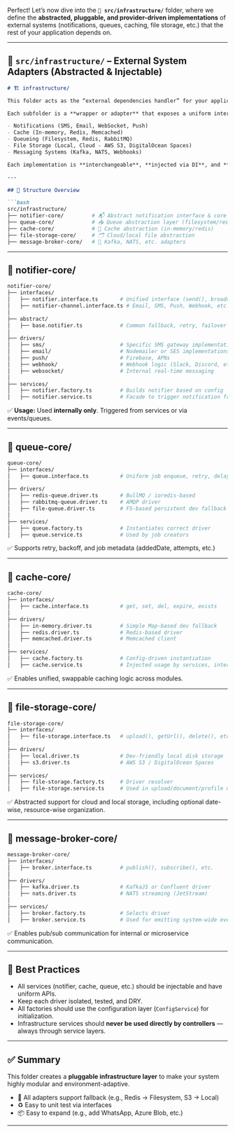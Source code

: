 Perfect! Let’s now dive into the **`📁 src/infrastructure/`** folder, where we define the **abstracted, pluggable, and provider-driven implementations** of external systems (notifications, queues, caching, file storage, etc.) that the rest of your application depends on.

---

## 📁 `src/infrastructure/` – External System Adapters (Abstracted & Injectable)

```markdown
# 🏗 infrastructure/

This folder acts as the “external dependencies handler” for your application.

Each subfolder is a **wrapper or adapter** that exposes a uniform interface to interact with infrastructure-level services such as:

- Notifications (SMS, Email, WebSocket, Push)
- Cache (In-memory, Redis, Memcached)
- Queueing (Filesystem, Redis, RabbitMQ)
- File Storage (Local, Cloud - AWS S3, DigitalOcean Spaces)
- Messaging Systems (Kafka, NATS, Webhooks)

Each implementation is **interchangeable**, **injected via DI**, and **driven by configuration** to allow dynamic driver switching per environment.

---

## 📂 Structure Overview

```bash
src/infrastructure/
├── notifier-core/         # 📬 Abstract notification interface & core logic
├── queue-core/            # 📥 Queue abstraction layer (filesystem/redis/rabbitmq)
├── cache-core/            # 🧠 Cache abstraction (in-memory/redis)
├── file-storage-core/     # 🗂 Cloud/local file abstraction
├── message-broker-core/   # 🔄 Kafka, NATS, etc. adapters
```

---

## 📁 notifier-core/

```bash
notifier-core/
├── interfaces/
│   ├── notifier.interface.ts       # Unified interface (send(), broadcast(), etc.)
│   ├── notifier-channel.interface.ts # Email, SMS, Push, Webhook, etc.
│
├── abstract/
│   ├── base.notifier.ts            # Common fallback, retry, failover logic
│
├── drivers/
│   ├── sms/                        # Specific SMS gateway implementations
│   ├── email/                      # Nodemailer or SES implementations
│   ├── push/                       # Firebase, APNs
│   ├── webhook/                    # Webhook logic (Slack, Discord, etc.)
│   ├── websocket/                  # Internal real-time messaging
│
├── services/
│   ├── notifier.factory.ts         # Builds notifier based on config
│   ├── notifier.service.ts         # Facade to trigger notification from internal logic
```

✅ **Usage:** Used **internally only**. Triggered from services or via events/queues.

---

## 📁 queue-core/

```bash
queue-core/
├── interfaces/
│   ├── queue.interface.ts          # Uniform job enqueue, retry, delay, etc.
│
├── drivers/
│   ├── redis-queue.driver.ts       # BullMQ / ioredis-based
│   ├── rabbitmq-queue.driver.ts    # AMQP driver
│   ├── file-queue.driver.ts        # FS-based persistent dev fallback
│
├── services/
│   ├── queue.factory.ts            # Instantiates correct driver
│   ├── queue.service.ts            # Used by job creators
```

✅ Supports retry, backoff, and job metadata (addedDate, attempts, etc.)

---

## 📁 cache-core/

```bash
cache-core/
├── interfaces/
│   ├── cache.interface.ts          # get, set, del, expire, exists
│
├── drivers/
│   ├── in-memory.driver.ts         # Simple Map-based dev fallback
│   ├── redis.driver.ts             # Redis-based driver
│   ├── memcached.driver.ts         # Memcached client
│
├── services/
│   ├── cache.factory.ts            # Config-driven instantiation
│   ├── cache.service.ts            # Injected usage by services, interceptors, etc.
```

✅ Enables unified, swappable caching logic across modules.

---

## 📁 file-storage-core/

```bash
file-storage-core/
├── interfaces/
│   ├── file-storage.interface.ts   # upload(), getUrl(), delete(), etc.
│
├── drivers/
│   ├── local.driver.ts             # Dev-friendly local disk storage
│   ├── s3.driver.ts                # AWS S3 / DigitalOcean Spaces
│
├── services/
│   ├── file-storage.factory.ts     # Driver resolver
│   ├── file-storage.service.ts     # Used in upload/document/profile modules
```

✅ Abstracted support for cloud and local storage, including optional date-wise, resource-wise organization.

---

## 📁 message-broker-core/

```bash
message-broker-core/
├── interfaces/
│   ├── broker.interface.ts         # publish(), subscribe(), etc.
│
├── drivers/
│   ├── kafka.driver.ts             # KafkaJS or Confluent driver
│   ├── nats.driver.ts              # NATS streaming (JetStream)
│
├── services/
│   ├── broker.factory.ts           # Selects driver
│   ├── broker.service.ts           # Used for emitting system-wide events
```

✅ Enables pub/sub communication for internal or microservice communication.

---

## 🌟 Best Practices

- All services (notifier, cache, queue, etc.) should be injectable and have uniform APIs.
- Keep each driver isolated, tested, and DRY.
- All factories should use the configuration layer (`ConfigService`) for initialization.
- Infrastructure services should **never be used directly by controllers** — always through service layers.

---

## ✅ Summary

This folder creates a **pluggable infrastructure layer** to make your system highly modular and environment-adaptive.

- 🔌 All adapters support fallback (e.g., Redis → Filesystem, S3 → Local)
- ♻️ Easy to unit test via interfaces
- 📦 Easy to expand (e.g., add WhatsApp, Azure Blob, etc.)

---